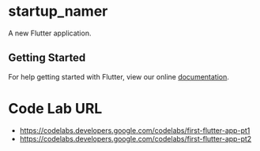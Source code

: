 # startup_namer

A new Flutter application.

## Getting Started

For help getting started with Flutter, view our online
[documentation](https://flutter.io/).


# Code Lab URL

- https://codelabs.developers.google.com/codelabs/first-flutter-app-pt1
- https://codelabs.developers.google.com/codelabs/first-flutter-app-pt2
